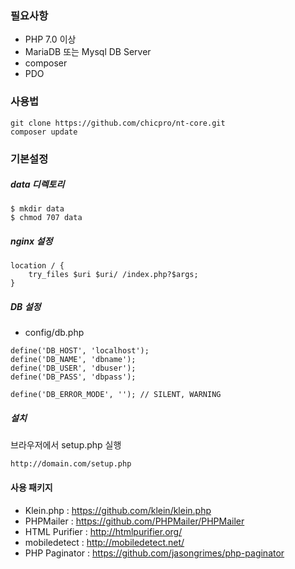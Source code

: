 ### 필요사항

- PHP 7.0 이상
- MariaDB 또는 Mysql DB Server
- composer
- PDO



### 사용법

```
git clone https://github.com/chicpro/nt-core.git
composer update
```



### 기본설정

##### data 디렉토리
```
$ mkdir data
$ chmod 707 data
```

##### nginx 설정
```
location / {
    try_files $uri $uri/ /index.php?$args;
}
```

##### DB 설정

- config/db.php

```
define('DB_HOST', 'localhost');
define('DB_NAME', 'dbname');
define('DB_USER', 'dbuser');
define('DB_PASS', 'dbpass');

define('DB_ERROR_MODE', ''); // SILENT, WARNING
```

##### 설치
브라우저에서 setup.php 실행
```
http://domain.com/setup.php
```



#### 사용 패키지

- Klein.php : https://github.com/klein/klein.php
- PHPMailer : https://github.com/PHPMailer/PHPMailer
- HTML Purifier : http://htmlpurifier.org/
- mobiledetect : http://mobiledetect.net/
- PHP Paginator : https://github.com/jasongrimes/php-paginator